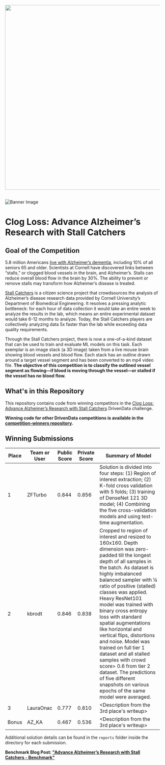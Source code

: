 [<img src='https://s3.amazonaws.com/drivendata-public-assets/logo-white-blue.png' width='600'>](https://www.drivendata.org/)
<br><br>

![Banner Image](https://www.drivendata.co/images/stallcatchers-vessels.jpg)

# Clog Loss: Advance Alzheimer’s Research with Stall Catchers

## Goal of the Competition

5.8 million Americans [live with Alzheimer’s dementia](https://www.alz.org/alzheimers-dementia/facts-figures), including 10% of all seniors 65 and older. Scientists at Cornell have discovered links between “stalls,” or clogged blood vessels in the brain, and Alzheimer’s. Stalls can reduce overall blood flow in the brain by 30%. The ability to prevent or remove stalls may transform how Alzheimer’s disease is treated.

[Stall Catchers](https://stallcatchers.com/main) is a citizen science project that crowdsources the analysis of Alzheimer’s disease research data provided by Cornell University’s Department of Biomedical Engineering. It resolves a pressing analytic bottleneck: for each hour of data collection it would take an entire week to analyze the results in the lab, which means an entire experimental dataset would take 6-12 months to analyze. Today, the Stall Catchers players are collectively analyzing data 5x faster than the lab while exceeding data quality requirements.

Through the Stall Catchers project, there is now a one-of-a-kind dataset that can be used to train and evaluate ML models on this task. Each exemplar is an image stack (a 3D image) taken from a live mouse brain showing blood vessels and blood flow. Each stack has an outline drawn around a target vessel segment and has been converted to an mp4 video file. **The objective of this competition is to classify the outlined vessel segment as flowing—if blood is moving through the vessel—or stalled if the vessel has no blood flow.**

## What's in this Repository

This repository contains code from winning competitors in the [Clog Loss: Advance Alzheimer’s Research with Stall Catchers](https://www.drivendata.org/competitions/65/clog-loss-alzheimers-research/) DrivenData challenge.

**Winning code for other DrivenData competitions is available in the [competition-winners repository](https://github.com/drivendataorg/competition-winners).**

## Winning Submissions

Place | Team or User | Public Score | Private Score | Summary of Model
----- | ------------ | ---   | ---   | ---
1     | ZFTurbo      | 0.844 | 0.856 | Solution is divided into four steps: (1) Region of interest extraction; (2) K-fold cross validation with 5 folds; (3) training of DenseNet 121 3D model; (4) Combining the five cross-validation models and using test-time augmentation.
2     | kbrodt       | 0.846 | 0.838 | Cropped to region of interest and resized to 160x160. Depth dimension was zero-padded till the longest depth of all samples in the batch. As dataset is highly imbalanced balanced sampler with 1⁄4 ratio of positive (stalled) classes was applied. Heavy ResNet101 model was trained with binary cross entropy loss with standard spatial augmentations like horizontal and vertical flips, distortions and noise. Model was trained on full tier 1 dataset and all stalled samples with crowd score> 0.6 from tier 2 dataset. The predictions of five different snapshots on various epochs of the same model were averaged.
3     | LauraOnac    | 0.777 | 0.810 | <Description from the 3rd place's writeup>
Bonus | AZ_KA        | 0.467 | 0.536 | <Description from the 3rd place's writeup>

Additional solution details can be found in the `reports` folder inside the directory for each submission.

**Benchmark Blog Post: ["Advance Alzheimer’s Research with Stall Catchers - Benchmark"](https://www.drivendata.co/blog/stall-catchers-alzheimers-benchmark/)**
